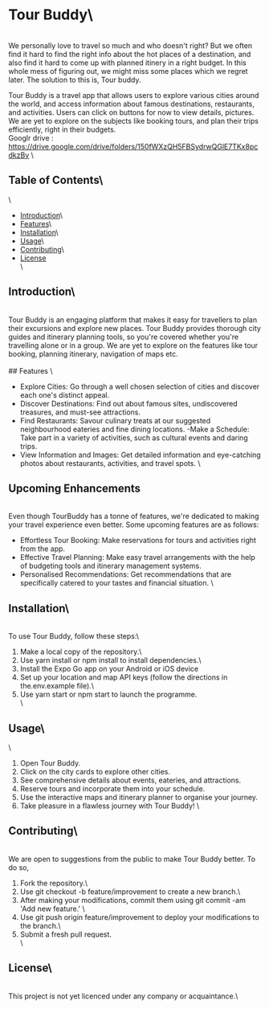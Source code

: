 # Tour Buddy\
\
We personally love to travel so much and who doesn't right? But we often find it hard to find the right info about the hot places of a destination, and also find it hard to come up with planned itinery in a right budget. In this whole mess of figuring out, we might miss some places which we regret later. The solution to this is, Tour buddy.

Tour Buddy is a travel app that allows users to explore various cities around the world, and access information about famous destinations, restaurants, and activities. Users can click on buttons for now to view details, pictures. We are yet to explore on the subjects like booking tours, and plan their trips efficiently, right in their budgets.\
Googlr drive : https://drive.google.com/drive/folders/150fWXzQH5FBSydrwQGlE7TKx8pcdkzBv
\
## Table of Contents\
\
- [Introduction](#introduction)\
- [Features](#features)\
- [Installation](#installation)\
- [Usage](#usage)\
- [Contributing](#contributing)\
- [License](#license)\
\
## Introduction\
\
Tour Buddy is an engaging platform that makes it easy for travellers to plan their excursions and explore new places. Tour Buddy provides thorough city guides and itinerary planning tools, so you're covered whether you're travelling alone or in a group. We are yet to explore on the features like tour booking, planning itinerary, navigation of maps etc.\
\
## Features
\
- Explore Cities: Go through a well chosen selection of cities and discover each one's distinct appeal.
- Discover Destinations: Find out about famous sites, undiscovered treasures, and must-see attractions.
- Find Restaurants: Savour culinary treats at our suggested neighbourhood eateries and fine dining locations.
-Make a Schedule: Take part in a variety of activities, such as cultural events and daring trips.
- View Information and Images: Get detailed information and eye-catching photos about restaurants, activities, and travel spots.
\
## Upcoming Enhancements
\
Even though TourBuddy has a tonne of features, we're dedicated to making your travel experience even better. Some upcoming features are as follows:

- Effortless Tour Booking: Make reservations for tours and activities right from the app.
- Effective Travel Planning: Make easy travel arrangements with the help of budgeting tools and itinerary management systems.
- Personalised Recommendations: Get recommendations that are specifically catered to your tastes and financial situation.
\
## Installation\
\
To use Tour Buddy, follow these steps:\
1. Make a local copy of the repository.\
2. Use yarn install or npm install to install dependencies.\
3. Install the Expo Go app on your Android or iOS device
4. Set up your location and map API keys (follow the directions in the.env.example file).\
5. Use yarn start or npm start to launch the programme.\
\
## Usage\
\
1. Open Tour Buddy.
2. Click on the city cards to explore other cities.
3. See comprehensive details about events, eateries, and attractions.
4. Reserve tours and incorporate them into your schedule.
5. Use the interactive maps and itinerary planner to organise your journey.
6. Take pleasure in a flawless journey with Tour Buddy!
\
## Contributing\
\
We are open to suggestions from the public to make Tour Buddy better. To do so,
1. Fork the repository.\
2. Use git checkout -b feature/improvement to create a new branch.\
3. After making your modifications, commit them using git commit -am 'Add new feature.' \
4. Use git push origin feature/improvement to deploy your modifications to the branch.\
5. Submit a fresh pull request.\
\
## License\
\
This project is not yet licenced under any company or acquaintance.\
